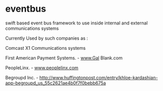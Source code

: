 # eventbus
swift based event bus framework to use inside internal and external communications systems

Currently Used by such companies as :

Comcast X1 Communications systems

First American Payment Systems. - www.Gal Blank.com

PeopleLinx. - www.peoplelinx.com

Begroupd Inc. - http://www.huffingtonpost.com/entry/khloe-kardashian-app-begroupd_us_55c2621ae4b0f7f0bebb675a
